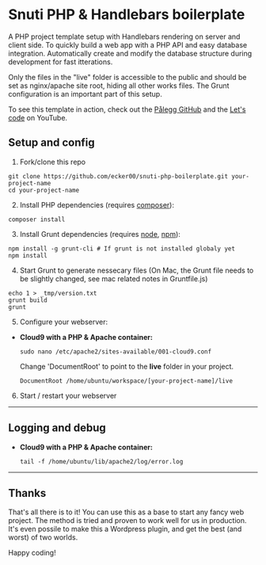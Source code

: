 # Snuti PHP & Handlebars boilerplate

A PHP project template setup with Handlebars rendering on server and client side. To quickly build a web app with a PHP API and easy database integration. Automatically create and modify the database structure during development for fast itterations.

Only the files in the "live" folder is accessible to the public and should be set as nginx/apache site root, hiding all other works files. The Grunt configuration is an important part of this setup.

To see this template in action, check out the [Pålegg GitHub](https://github.com/ecker00/palegg) and the [Let's code]() on YouTube.

## Setup and config

1) Fork/clone this repo
```
git clone https://github.com/ecker00/snuti-php-boilerplate.git your-project-name
cd your-project-name
```

2) Install PHP dependencies (requires [composer](https://getcomposer.org)):
```
composer install
```

3) Install Grunt dependencies (requires [node](https://nodejs.org), [npm](https://www.npmjs.com/get-npm)):
```
npm install -g grunt-cli # If grunt is not installed globaly yet
npm install
```

4) Start Grunt to generate nessecary files (On Mac, the Grunt file needs to be slightly changed, see mac related notes in Gruntfile.js)
```
echo 1 > _tmp/version.txt
grunt build
grunt
```

5) Configure your webserver:

- **Cloud9 with a PHP & Apache container:**
  ```
  sudo nano /etc/apache2/sites-available/001-cloud9.conf
  ```
  Change 'DocumentRoot' to point to the **live** folder in your project.
  ```
  DocumentRoot /home/ubuntu/workspace/[your-project-name]/live
  ```

6) Start / restart your webserver

---

## Logging and debug

- **Cloud9 with a PHP & Apache container:**

  ```
  tail -f /home/ubuntu/lib/apache2/log/error.log
  ```

---

## Thanks

That's all there is to it! You can use this as a base to start any fancy web project. The method is tried and proven to work well for us in production. It's even possile to make this a Wordpress plugin, and get the best (and worst) of two worlds.

Happy coding!